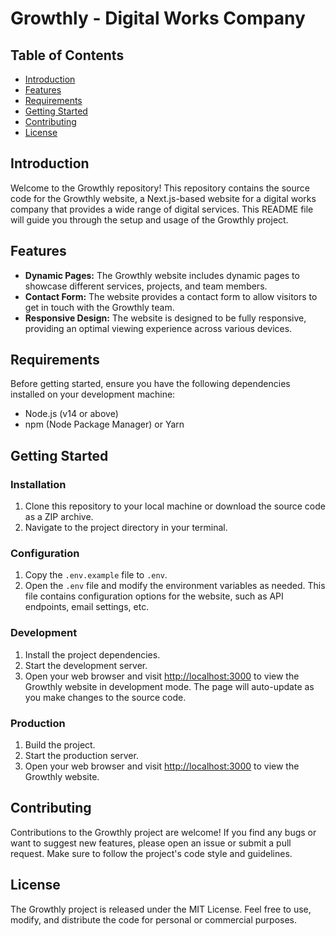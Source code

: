 <!DOCTYPE html>
<html>
<head>
  <meta charset="UTF-8">
 
</head>
<body>
  <h1>Growthly - Digital Works Company</h1>
  
  <h2>Table of Contents</h2>
  <ul>
    <li><a href="#introduction">Introduction</a></li>
    <li><a href="#features">Features</a></li>
    <li><a href="#requirements">Requirements</a></li>
    <li><a href="#getting-started">Getting Started</a></li>
    <li><a href="#contributing">Contributing</a></li>
    <li><a href="#license">License</a></li>
  </ul>
  
  <h2 id="introduction">Introduction</h2>
  <p>Welcome to the Growthly repository! This repository contains the source code for the Growthly website, a Next.js-based website for a digital works company that provides a wide range of digital services. This README file will guide you through the setup and usage of the Growthly project.</p>
  
  <h2 id="features">Features</h2>
  <ul>
    <li><strong>Dynamic Pages:</strong> The Growthly website includes dynamic pages to showcase different services, projects, and team members.</li>
    <li><strong>Contact Form:</strong> The website provides a contact form to allow visitors to get in touch with the Growthly team.</li>
    <li><strong>Responsive Design:</strong> The website is designed to be fully responsive, providing an optimal viewing experience across various devices.</li>
  </ul>
  
  <h2 id="requirements">Requirements</h2>
  <p>Before getting started, ensure you have the following dependencies installed on your development machine:</p>
  <ul>
    <li>Node.js (v14 or above)</li>
    <li>npm (Node Package Manager) or Yarn</li>
  </ul>
  
  <h2 id="getting-started">Getting Started</h2>
  
  <h3>Installation</h3>
  <ol>
    <li>Clone this repository to your local machine or download the source code as a ZIP archive.</li>
    <li>Navigate to the project directory in your terminal.</li>
  </ol>
  
  <h3>Configuration</h3>
  <ol>
    <li>Copy the <code>.env.example</code> file to <code>.env</code>.</li>
    <li>Open the <code>.env</code> file and modify the environment variables as needed. This file contains configuration options for the website, such as API endpoints, email settings, etc.</li>
  </ol>
  
  <h3>Development</h3>
  <ol>
    <li>Install the project dependencies.</li>
    <li>Start the development server.</li>
    <li>Open your web browser and visit <a href="http://localhost:3000">http://localhost:3000</a> to view the Growthly website in development mode. The page will auto-update as you make changes to the source code.</li>
  </ol>
  
  <h3>Production</h3>
  <ol>
    <li>Build the project.</li>
    <li>Start the production server.</li>
    <li>Open your web browser and visit <a href="http://localhost:3000">http://localhost:3000</a> to view the Growthly website.</li>
  </ol>
  
  <h2 id="contributing">Contributing</h2>
  <p>Contributions to the Growthly project are welcome! If you find any bugs or want to suggest new features, please open an issue or submit a pull request. Make sure to follow the project's code style and guidelines.</p>
  
  <h2 id="license">License</h2>
  <p>The Growthly project is released under the MIT License. Feel free to use, modify, and distribute the code for personal or commercial purposes.</p>
</body>
</html>

